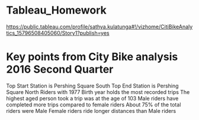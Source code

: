 # Tableau_Homework

https://public.tableau.com/profile/sathya.kulatunga#!/vizhome/CitiBikeAnalytics_15796508405060/Story1?publish=yes



# Key points from City Bike analysis 2016 Second Quarter

Top Start Station is Pershing Square South 
Top End Station is Pershing Square North
Riders with 1977 Birth year holds the most recorded trips
The highest aged person took a trip was at the age of 103
Male riders have completed more trips compared to female riders	
About 75% of the total riders were Male
Female riders ride longer distances than Male riders

